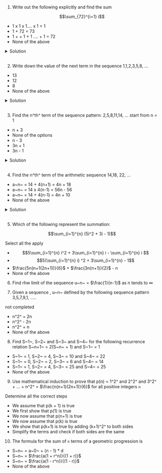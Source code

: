 1. Write out the following explicitly and find the sum

$$\sum_{72}^{i=1} i$$

- 1 x 1 x 1.... x 1 = 1
- 1 + 72 = 73
- 1 + + 1 + 1 .... + 1 = 72
- None of the above

<details>
  <summary>Solution</summary>

The above summation represents the sum of all integers from 1 to 72.
Using the formula for the sum of the first n natural numbers

S~n~ = $\frac{n(n + 1)}{2}$, whre n = 72

Step 1:

Substitute n = 72 in to the formula

S~72~ = $\frac{72(72+ 1)}{2}$

Step 2:

Calculate: S~72~ = 2628

</details>

<br>

2. Write down the value of the next term in the sequence 1,1,2,3,5,8, ...

- 13
- 12
- 8
- None of the above

<details>
  <summary>Solution</summary>

The sequence 1,1,2,3,5,8, is the `Fibonacci sequence`, where each term is the sum of the two preceding terms

The next term after 8 is: 5 + 8 = 13

</details>

<br>

3. Find the n^th^ term of the sequence pattern: 2,5,8,11,14, ... start from n = 1

- n + 3
- None of the options
- n - 3
- 3n + 1
- 3n - 1

<details>
  <summary>Solution</summary>

The sequence 2,5,8,11,14 is an arithmetic sequence wheer each term increases by a constant difference d = 3

The formula for the n-th term of an arithmetic sequence is

a~n~ = a + (n - 1)d, where
`a` is the first term (a = 2)
`d` is the common difference (d = 3)

Step 1: Substitud a = 2 and d = 3

a~n~ = 2 + (n - 1)(3)

Step 2: Simplify

a~n~ = 2 + 3~n~ 3
a~n~ = 3~n~ 1

Step 3: Final answer

3~n~ - 1

</details>

<br>

4. Find the n^th^ term of the arithmetic sequence 14,18, 22, ...

- a~n~ = 14 + 4(n+1) = 4n + 18
- a~n~ = 14 x 4(n-1) = 56n - 56
- a~n~ = 14 + 4(n-1) = 4n + 10
- None of the above

<details>
  <summary>Solution</summary>

a~n~ = a + (n - )d, where `a` = 14 (first term), `d` = 4 (common difference)

Step 1: Substitute a = 14 and d = 4

a~n~ = 14 + (n - 1)(4)

Step 2: Simplify

a~n~ = 14 + 4n - 4
a~n~ = 4n + 10

</details>

<br>

5. Which of the following represent the summation:

$$\sum_{i=1}^{n} (5i^2 + 3i - 1)$$

Select all the apply

- $$5\sum_{i=1}^{n} i^2 + 3\sum_{i=1}^{n} i - \sum_{i=1}^{n} i $$
- $$5(\sum_{i=1}^{n} i) ^2  + 3\sum_{i=1}^{n} - 1$$
- $\frac{5n(n+1(2n+1))}{6}$ + $\frac{3n(n+1)}{2}$ - n
- None of the above

6. Find rhw limit of the sequence u~n~ = $\frac{1}{n-1}$ as n tends to ∞

7. Given a sequence , u~n~ defined by the following sequence pattern 3,5,7,9,1, .....

not completed

- n^2^ + 2n
- n^2^ - 2n
- n^2^ + n
- None of the above

8. Find S~1~, S~2~ and S~3~ and S~4~ for the following recurrence relation
   S~n+1~ = 2(S~n~ + 1) and S~1~ = 1

- S~1~ = 1, S~2~ = 4, S~3~ = 10 and S~4~ = 22
- S~1~ = 0, S~2~ = 2, S~3~ = 6 and S~4~ = 14
- S~1~ = 1, S~2~ = 4, S~3~ = 25 and S~4~ = 25
- None of the above

9. Use mathematical induction to prove that
   p(n) = 1^2^ and 2^2^ and 3^2^ + ... + n^2^ = $\frac{n(n+1)(2n+1)}{6}$ for all positive integers `n`

Determine all the correct steps

- We assume that p(k + 1) is true
- We first show that p(1) is true
- We now assume that p(n+1) is true
- We now assume that p(k) is true
- We show that p(k+1) is true by adding (k+1)^2^ to both sides
- Simplify the terms and check if both sides are the same

10. The formula for the sum of `n` terms of a geometric progression is

- S~n~ = a~0~ + (n - 1) \* d
- S~n~ = $\frac{a(1 + r^n)}{(1 + r)}$
- S~n~ = $\frac{a(1 - r^n)}{(1 - r)}$
- None of the above
